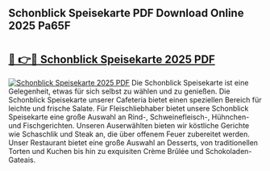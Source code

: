## Schonblick Speisekarte PDF Download Online 2025 Pa65F

# <h2><a href="http://gcb4su.nevu.top/?p=Schonblick+Speisekarte">🔗 👉🔴 Schonblick Speisekarte 2025 PDF</a></h2>

[![Schonblick Speisekarte 2025 PDF](https://i.imgur.com/dBaPXMq.png)](http://gcb4su.nevu.top/?p=Schonblick+Speisekarte)
Die Schonblick Speisekarte ist eine Gelegenheit, etwas für sich selbst zu wählen und zu genießen. Die Schonblick Speisekarte unserer Cafeteria bietet einen speziellen Bereich für leichte und frische Salate. Für Fleischliebhaber bietet unsere Schonblick Speisekarte eine große Auswahl an Rind-, Schweinefleisch-, Hühnchen- und Fischgerichten. Unseren Auserwählten bieten wir köstliche Gerichte wie Schaschlik und Steak an, die über offenem Feuer zubereitet werden. Unser Restaurant bietet eine große Auswahl an Desserts, von traditionellen Torten und Kuchen bis hin zu exquisiten Crème Brûlée und Schokoladen-Gateais.
